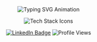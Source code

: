 <div align="center">
<!-- Dynamic Typing Animation: Hi, I'm Cyril Jaiswal | Software Developer -->
<img src="https://www.google.com/search?q=https://readme-typing-svg.demolab.com/%3Flines%3DHi,%2BI%27m%2BCyril%2BJaiswal%3BSoftware%2BDeveloper%26font%3DFira%2520Code%26size%3D30%26duration%3D4000%26pause%3D1000%26color%3D6D00FF%26center%3Dtrue%26vCenter%3Dtrue%26multiline%3Dtrue%26width%3D500%26height%3D70" alt="Typing SVG Animation" />
</div>

<p align="center">
<!-- Skill Icons for a clean, visual representation of your technology stack -->
<img src="https://www.google.com/search?q=https://skillicons.dev/icons%3Fi%3Dreact,nextjs,angular,ts,tailwind,nodejs,python,mongodb,firebase,docker,aws,git" alt="Tech Stack Icons" />
</p>

<div align="center">
<!-- LinkedIn Badge (remember to replace [Your LinkedIn Profile Link]) -->
<a href="[Your LinkedIn Profile Link]"><img src="https://www.google.com/search?q=https://img.shields.io/badge/LinkedIn-0077B5%3Fstyle%3Dflat-square%26logo%3Dlinkedin%26logoColor%3Dwhite" alt="LinkedIn Badge"/></a>

<!-- Visitor Count Badge -->

<img src="https://www.google.com/search?q=https://komarev.com/ghpvc/%3Fusername%3Dcyriljaiswal%26style%3Dflat-square%26color%3Dblue" alt="Profile Views" />
</div>
